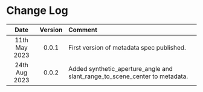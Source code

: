 # Change Log

<!---
<span style="color:darkred">[TODO] keep track of changes here and add to changelist</span>.
-->

| Date | Version  | Comment |
|:----:|:-------:|:-------|
| 11th May 2023 | 0.0.1 | First version of metadata spec published. |
| 24th Aug 2023 | 0.0.2  | Added synthetic_aperture_angle and slant_range_to_scene_center to metadata. |